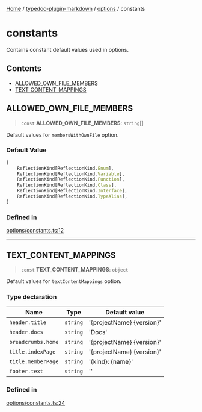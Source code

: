 [Home](../../../../README.md) / [typedoc-plugin-markdown](../../../README.md) / [options](../../README.md) / constants

# constants

Contains constant default values used in options.

## Contents

* [ALLOWED\_OWN\_FILE\_MEMBERS](#allowed_own_file_members)
* [TEXT\_CONTENT\_MAPPINGS](#text_content_mappings)

## ALLOWED\_OWN\_FILE\_MEMBERS

> `const` **ALLOWED\_OWN\_FILE\_MEMBERS**: `string`\[]

Default values for `membersWithOwnFile` option.

### Default Value

```ts
[
    ReflectionKind[ReflectionKind.Enum],
    ReflectionKind[ReflectionKind.Variable],
    ReflectionKind[ReflectionKind.Function],
    ReflectionKind[ReflectionKind.Class],
    ReflectionKind[ReflectionKind.Interface],
    ReflectionKind[ReflectionKind.TypeAlias],
]
```

### Defined in

[options/constants.ts:12](https://github.com/typedoc2md/typedoc-plugin-markdown/blob/main/packages/typedoc-plugin-markdown/src/options/constants.ts#L12)

***

## TEXT\_CONTENT\_MAPPINGS

> `const` **TEXT\_CONTENT\_MAPPINGS**: `object`

Default values for `textContentMappings` option.

### Type declaration

| Name               | Type     | Default value               |
| ------------------ | -------- | --------------------------- |
| `header.title`     | `string` | '\{projectName} \{version}' |
| `header.docs`      | `string` | 'Docs'                      |
| `breadcrumbs.home` | `string` | '\{projectName} \{version}' |
| `title.indexPage`  | `string` | '\{projectName} \{version}' |
| `title.memberPage` | `string` | '\{kind}: \{name}'          |
| `footer.text`      | `string` | ''                          |

### Defined in

[options/constants.ts:24](https://github.com/typedoc2md/typedoc-plugin-markdown/blob/main/packages/typedoc-plugin-markdown/src/options/constants.ts#L24)
